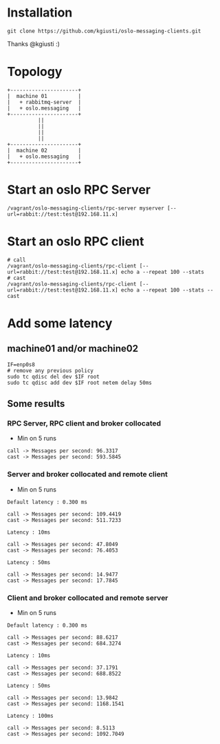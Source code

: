 # Installation

```
git clone https://github.com/kgiusti/oslo-messaging-clients.git
```

Thanks @kgiusti :)

# Topology

```
+----------------------+
|  machine 01          |
|   + rabbitmq-server  |
|   + oslo.messaging   |
+----------------------+
          ||
          ||
          ||
          ||
+----------------------+
|  machine 02          |
|   + oslo.messaging   |
+----------------------+
```


# Start an oslo RPC Server

```
/vagrant/oslo-messaging-clients/rpc-server myserver [--url=rabbit://test:test@192.168.11.x]
```

# Start an oslo RPC client

```
# call
/vagrant/oslo-messaging-clients/rpc-client [--url=rabbit://test:test@192.168.11.x] echo a --repeat 100 --stats
# cast
/vagrant/oslo-messaging-clients/rpc-client [--url=rabbit://test:test@192.168.11.x] echo a --repeat 100 --stats --cast

```

# Add some latency

## machine01 and/or machine02

```
IF=enp0s8
# remove any previous policy
sudo tc qdisc del dev $IF root
sudo tc qdisc add dev $IF root netem delay 50ms
```


## Some results


### RPC Server, RPC client and broker collocated

* Min on 5 runs

```
call -> Messages per second: 96.3317 
cast -> Messages per second: 593.5845
```

### Server and broker collocated and remote client

* Min on 5 runs

```
Default latency : 0.300 ms

call -> Messages per second: 109.4419
cast -> Messages per second: 511.7233

Latency : 10ms

call -> Messages per second: 47.8049
cast -> Messages per second: 76.4053

Latency : 50ms

call -> Messages per second: 14.9477
cast -> Messages per second: 17.7845
```


### Client and broker collocated and remote server

* Min on 5 runs

```
Default latency : 0.300 ms

call -> Messages per second: 88.6217
cast -> Messages per second: 684.3274

Latency : 10ms

call -> Messages per second: 37.1791
cast -> Messages per second: 688.8522

Latency : 50ms

call -> Messages per second: 13.9842
cast -> Messages per second: 1168.1541

Latency : 100ms

call -> Messages per second: 8.5113
cast -> Messages per second: 1092.7049

```

